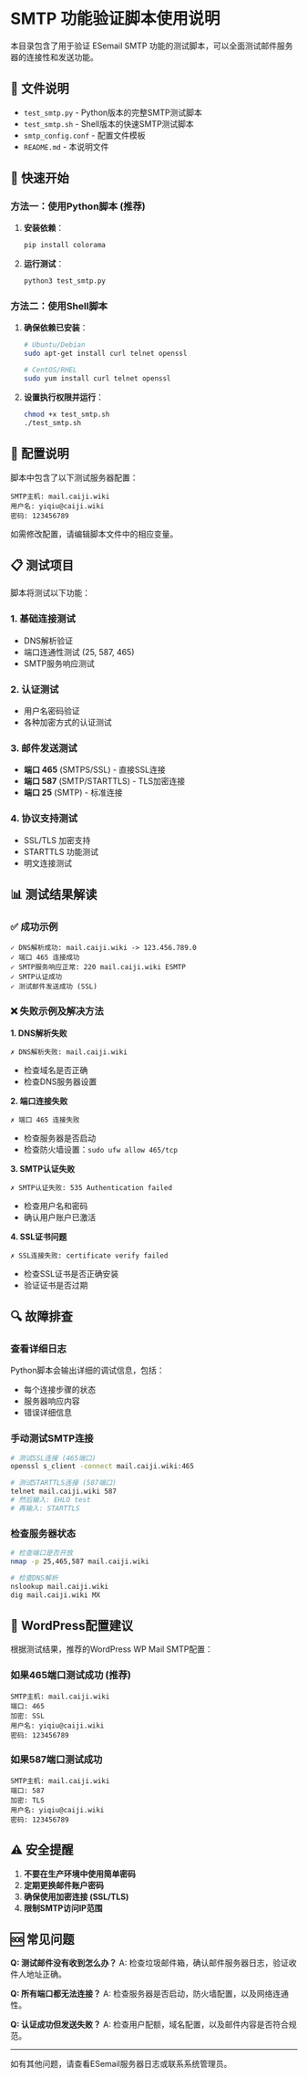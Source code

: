 # SMTP 功能验证脚本使用说明

本目录包含了用于验证 ESemail SMTP 功能的测试脚本，可以全面测试邮件服务器的连接性和发送功能。

## 📁 文件说明

- `test_smtp.py` - Python版本的完整SMTP测试脚本
- `test_smtp.sh` - Shell版本的快速SMTP测试脚本
- `smtp_config.conf` - 配置文件模板
- `README.md` - 本说明文件

## 🚀 快速开始

### 方法一：使用Python脚本 (推荐)

1. **安装依赖**：
   ```bash
   pip install colorama
   ```

2. **运行测试**：
   ```bash
   python3 test_smtp.py
   ```

### 方法二：使用Shell脚本

1. **确保依赖已安装**：
   ```bash
   # Ubuntu/Debian
   sudo apt-get install curl telnet openssl

   # CentOS/RHEL
   sudo yum install curl telnet openssl
   ```

2. **设置执行权限并运行**：
   ```bash
   chmod +x test_smtp.sh
   ./test_smtp.sh
   ```

## 🔧 配置说明

脚本中包含了以下测试服务器配置：

```
SMTP主机: mail.caiji.wiki
用户名: yiqiu@caiji.wiki
密码: 123456789
```

如需修改配置，请编辑脚本文件中的相应变量。

## 📋 测试项目

脚本将测试以下功能：

### 1. 基础连接测试
- DNS解析验证
- 端口连通性测试 (25, 587, 465)
- SMTP服务响应测试

### 2. 认证测试
- 用户名密码验证
- 各种加密方式的认证测试

### 3. 邮件发送测试
- **端口 465** (SMTPS/SSL) - 直接SSL连接
- **端口 587** (SMTP/STARTTLS) - TLS加密连接
- **端口 25** (SMTP) - 标准连接

### 4. 协议支持测试
- SSL/TLS 加密支持
- STARTTLS 功能测试
- 明文连接测试

## 📊 测试结果解读

### ✅ 成功示例
```
✓ DNS解析成功: mail.caiji.wiki -> 123.456.789.0
✓ 端口 465 连接成功
✓ SMTP服务响应正常: 220 mail.caiji.wiki ESMTP
✓ SMTP认证成功
✓ 测试邮件发送成功 (SSL)
```

### ❌ 失败示例及解决方法

**1. DNS解析失败**
```
✗ DNS解析失败: mail.caiji.wiki
```
- 检查域名是否正确
- 检查DNS服务器设置

**2. 端口连接失败**
```
✗ 端口 465 连接失败
```
- 检查服务器是否启动
- 检查防火墙设置：`sudo ufw allow 465/tcp`

**3. SMTP认证失败**
```
✗ SMTP认证失败: 535 Authentication failed
```
- 检查用户名和密码
- 确认用户账户已激活

**4. SSL证书问题**
```
✗ SSL连接失败: certificate verify failed
```
- 检查SSL证书是否正确安装
- 验证证书是否过期

## 🔍 故障排查

### 查看详细日志
Python脚本会输出详细的调试信息，包括：
- 每个连接步骤的状态
- 服务器响应内容
- 错误详细信息

### 手动测试SMTP连接
```bash
# 测试SSL连接 (465端口)
openssl s_client -connect mail.caiji.wiki:465

# 测试STARTTLS连接 (587端口)
telnet mail.caiji.wiki 587
# 然后输入: EHLO test
# 再输入: STARTTLS
```

### 检查服务器状态
```bash
# 检查端口是否开放
nmap -p 25,465,587 mail.caiji.wiki

# 检查DNS解析
nslookup mail.caiji.wiki
dig mail.caiji.wiki MX
```

## 📧 WordPress配置建议

根据测试结果，推荐的WordPress WP Mail SMTP配置：

### 如果465端口测试成功 (推荐)
```
SMTP主机: mail.caiji.wiki
端口: 465
加密: SSL
用户名: yiqiu@caiji.wiki
密码: 123456789
```

### 如果587端口测试成功
```
SMTP主机: mail.caiji.wiki
端口: 587
加密: TLS
用户名: yiqiu@caiji.wiki
密码: 123456789
```

## ⚠️ 安全提醒

1. **不要在生产环境中使用简单密码**
2. **定期更换邮件账户密码**
3. **确保使用加密连接 (SSL/TLS)**
4. **限制SMTP访问IP范围**

## 🆘 常见问题

**Q: 测试邮件没有收到怎么办？**
A: 检查垃圾邮件箱，确认邮件服务器日志，验证收件人地址正确。

**Q: 所有端口都无法连接？**
A: 检查服务器是否启动，防火墙配置，以及网络连通性。

**Q: 认证成功但发送失败？**
A: 检查用户配额，域名配置，以及邮件内容是否符合规范。

---

如有其他问题，请查看ESemail服务器日志或联系系统管理员。